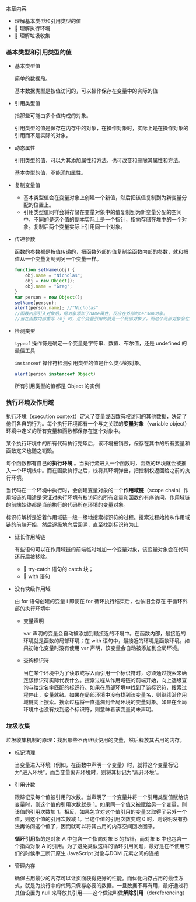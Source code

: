 本章内容

- 理解基本类型和引用类型的值
-  理解执行环境
-  理解垃圾收集

### 基本类型和引用类型的值

* 基本类型值

  简单的数据段。

  基本数据类型是按值访问的，可以操作保存在变量中的实际的值

* 引用类型值

  指那些可能由多个值构成的对象。

  引用类型的值是保存在内存中的对象，在操作对象时，实际上是在操作对象的引用而不是实际的对象。

* 动态属性

  引用类型的值，可以为其添加属性和方法，也可改变和删除其属性和方法。

  基本类型的值，不能添加属性。

* 复制变量值

  * 基本类型值会在变量对象上创建一个新值，然后把该值复制到为新变量分配的位置上。
  * 引用类型值同样会将存储在变量对象中的值复制到为新变量分配的空间中，不同的是这个值的副本实际上是一个指针，指向存储在堆中的一个对象。复制后两个变量实际上引用同一个对象。

* 传递参数

  函数的参数都是按值传递的，把函数外部的值复制给函数内部的参数，就和把值从一个变量复制到另一个变量一样。

  ```javascript
  function setName(obj) {
      obj.name = "Nicholas";
      obj = new Object();
      obj.name = "Greg";
  }
  var person = new Object();
  setName(person);
  alert(person.name); //"Nicholas"
  //函数内部引入对象后，给对象添加了name属性，反应在外部的person对象。
  //当在函数内部重写 obj 时，这个变量引用的就是一个局部对象了。而这个局部对象会在函数执行完毕后立即被销毁检测类型
  ```

* 检测类型

  `typeof` 操作符是确定一个变量是字符串、数值、布尔值，还是 undefined 的最佳工具

  `instanceof` 操作符检测引用类型的值是什么类型的对象。

  ```javascript
  alert(person instanceof Object)
  ```

  所有引用类型的值都是 Object 的实例

### 执行环境及作用域

执行环境（execution context）定义了变量或函数有权访问的其他数据，决定了他们各自的行为。每个执行环境都有一个与之关联的**变量对象**（variable object）环境中定义的所有变量和函数都保存在这个对象中。

某个执行环境中的所有代码执行完毕后，该环境被销毁，保存在其中的所有变量和函数定义也随之销毁。

每个函数都有自己的**执行环境** 。当执行流进入一个函数时，函数的环境就会被推入一个环境栈中。而在函数执行之后，栈将其环境弹出，把控制权返回给之前的执行环境。

当代码在一个环境中执行时，会创建变量对象的一个**作用域链**（scope chain）作用域链的用途是保证对执行环境有权访问的所有变量和函数的有序访问。作用域链的前端始终都是当前执行的代码所在环境的变量对象。

标识符解析是沿着作用域链一级一级地搜索标识符的过程。搜索过程始终从作用域链的前端开始，然后逐级地向后回溯，直至找到标识符为止

* 延长作用域链

  有些语句可以在作用域链的前端临时增加一个变量对象，该变量对象会在代码还行后被移除。

  *  try-catch 语句的 catch 块；
  *  with 语句

* 没有块级作用域

  由 for 语句创建的变量 i 即使在 for 循环执行结束后，也依旧会存在
  于循环外部的执行环境中

  * 变量声明

    var 声明的变量会自动被添加到最接近的环境中。在函数内部，最接近的环境就是函数的局部环境；在 with 语句中，最接近的环境是函数环境。如果初始化变量时没有使用 var 声明，该变量会自动被添加到全局环境。

  * 查询标识符

    当在某个环境中为了读取或写入而引用一个标识符时，必须通过搜索来确定该标识符实际代表什么。搜索过程从作用域链的前端开始，向上逐级查询与给定名字匹配的标识符。如果在局部环境中找到了该标识符，搜索过程停止，变量就绪。如果在局部环境中没有找到该变量名，则继续沿作用域链向上搜索。搜索过程将一直追溯到全局环境的变量对象。如果在全局环境中也没有找到这个标识符，则意味着该变量尚未声明。

### 垃圾收集

垃圾收集机制的原理：找出那些不再继续使用的变量，然后释放其占用的内存。

* 标记清理

  当变量进入环境（例如，在函数中声明一个变量）时，就将这个变量标记为“进入环境”。而当变量离开环境时，则将其标记为“离开环境”。

* 引用计数

  跟踪记录每个值被引用的次数。当声明了一个变量并将一个引用类型值赋给该变量时，则这个值的引用次数就是 1。如果同一个值又被赋给另一个变量，则该值的引用次数加 1。相反，如果包含对这个值引用的变量又取得了另外一个值，则这个值的引用次数减 1。当这个值的引用次数变成 0 时，则说明没有办法再访问这个值了，因而就可以将其占用的内存空间回收回来。

  **循环引用**指的是对象 A 中包含一个指向对象 B 的指针，而对象 B 中也包含一个指向对象 A 的引用。为了避免类似这样的循环引用问题，最好是在不使用它们的时候手工断开原生 JavaScript 对象与DOM 元素之间的连接

* 管理内存

  确保占用最少的内存可以让页面获得更好的性能。而优化内存占用的最佳方式，就是为执行中的代码只保存必要的数据。一旦数据不再有用，最好通过将其值设置为 null 来释放其引用——这个做法叫做**解除引用**（dereferencing）